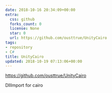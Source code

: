 ```yaml
---
date: 2018-10-16 20:34:09+00:00
extra:
  css: github
  forks_count: 0
  license: None
  star: 0
  url: https://github.com/ousttrue/UnityCairo
tags:
- repository
- C#
title: UnityCairo
updated: 2018-10-19 07:13:06+00:00
---
```


<https://github.com/ousttrue/UnityCairo>

DllImport for cairo
